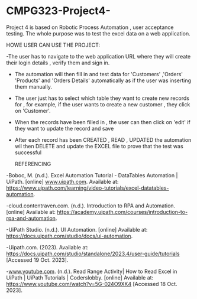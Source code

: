 # CMPG323-Project4-

Project 4 is based on Robotic Process Automation , user acceptance testing. The whole purpose was to test the excel data on a web application.

HOWE USER CAN USE THE PROJECT:

-The user has to navigate to the web application URL where they will create their login details , verify them and sign in.
- The automation will then fill in and test data for 'Customers' ,'Orders' 'Products' and 'Orders Details' automatically as if the user was inserting them manually.
- The user just has to select which table they want to create new records for , for example, if the user wants to create a new customer , they click on 'Customer'.
- When the records have been filled in , the user can then click on 'edit' if they want to update the record and save
- After each record has been CREATED , READ , UPDATED the automation wil then DELETE and update the EXCEL file to prove that the test was successful

  REFERENCING

-Boboc, M. (n.d.). Excel Automation Tutorial - DataTables Automation | UiPath. [online] www.uipath.com. Available at: https://www.uipath.com/learning/video-tutorials/excel-datatables-automation.

-cloud.contentraven.com. (n.d.). Introduction to RPA and Automation. [online] Available at: https://academy.uipath.com/courses/introduction-to-rpa-and-automation.

-UiPath Studio. (n.d.). UI Automation. [online] Available at: https://docs.uipath.com/studio/docs/ui-automation.

-Uipath.com. (2023). Available at: https://docs.uipath.com/studio/standalone/2023.4/user-guide/tutorials [Accessed 19 Oct. 2023].

-‌www.youtube.com. (n.d.). Read Range Activity| How to Read Excel in UiPath | UiPath Tutorials | Coderslobby. [online] Available at: https://www.youtube.com/watch?v=5G-024O9XK4 [Accessed 18 Oct. 2023].

‌

‌

‌
